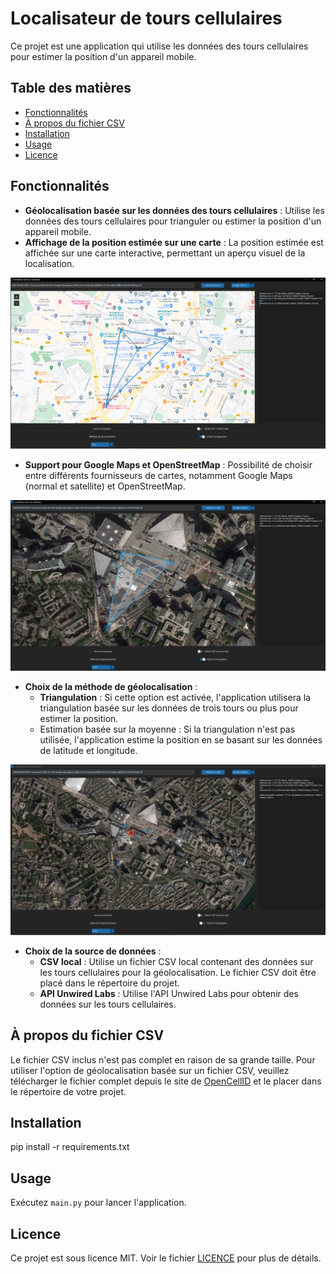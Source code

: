 # Localisateur de tours cellulaires

Ce projet est une application qui utilise les données des tours cellulaires pour estimer la position d'un appareil mobile.

## Table des matières

- [Fonctionnalités](#fonctionnalités)
- [À propos du fichier CSV](#à-propos-du-fichier-csv)
- [Installation](#installation)
- [Usage](#usage)
- [Licence](#licence)

## Fonctionnalités

- **Géolocalisation basée sur les données des tours cellulaires** : Utilise les données des tours cellulaires pour trianguler ou estimer la position d'un appareil mobile.
- **Affichage de la position estimée sur une carte** : La position estimée est affichée sur une carte interactive, permettant un aperçu visuel de la localisation.
  
![Google maps](images/geoloc2.PNG)

- **Support pour Google Maps et OpenStreetMap** : Possibilité de choisir entre différents fournisseurs de cartes, notamment Google Maps (normal et satellite) et OpenStreetMap.

![Google Hearth](images/geoloc1.PNG)
  
- **Choix de la méthode de géolocalisation** :
    - **Triangulation** : Si cette option est activée, l'application utilisera la triangulation basée sur les données de trois tours ou plus pour estimer la position.
    - Estimation basée sur la moyenne : Si la triangulation n'est pas utilisée, l'application estime la position en se basant sur les données de latitude et longitude.
      
![Triangulation](images/geoloc3.PNG)


- **Choix de la source de données** :
    - **CSV local** : Utilise un fichier CSV local contenant des données sur les tours cellulaires pour la géolocalisation. Le fichier CSV doit être placé dans le répertoire du projet.
    - **API Unwired Labs** : Utilise l'API Unwired Labs pour obtenir des données sur les tours cellulaires.

## À propos du fichier CSV

Le fichier CSV inclus n'est pas complet en raison de sa grande taille.
Pour utiliser l'option de géolocalisation basée sur un fichier CSV, veuillez télécharger le fichier complet depuis le site de [OpenCellID](https://opencellid.org/) et le placer dans le répertoire de votre projet.

## Installation

pip install -r requirements.txt


## Usage

Exécutez `main.py` pour lancer l'application.



## Licence

Ce projet est sous licence MIT. Voir le fichier [LICENCE](LICENSE) pour plus de détails.


